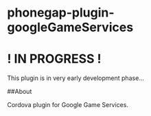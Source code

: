 phonegap-plugin-googleGameServices
==================================

# ! IN PROGRESS !

This plugin is in very early development phase... 

##About

Cordova plugin for Google Game Services.
